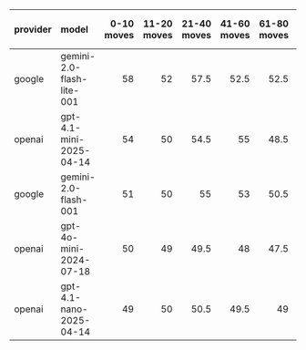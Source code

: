 | provider   | model                     |   0-10 moves |   11-20 moves |   21-40 moves |   41-60 moves |   61-80 moves |   81-100 moves |
|:-----------|:--------------------------|-------------:|--------------:|--------------:|--------------:|--------------:|---------------:|
| google     | gemini-2.0-flash-lite-001 |           58 |            52 |          57.5 |          52.5 |          52.5 |           54   |
| openai     | gpt-4.1-mini-2025-04-14   |           54 |            50 |          54.5 |          55   |          48.5 |           52.5 |
| google     | gemini-2.0-flash-001      |           51 |            50 |          55   |          53   |          50.5 |           50.5 |
| openai     | gpt-4o-mini-2024-07-18    |           50 |            49 |          49.5 |          48   |          47.5 |           50.5 |
| openai     | gpt-4.1-nano-2025-04-14   |           49 |            50 |          50.5 |          49.5 |          49   |           49.5 |